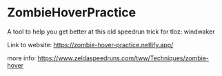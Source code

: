# ZombieHoverPractice

A tool to help you get better at this old speedrun trick for tloz: windwaker

Link to website: https://zombie-hover-practice.netlify.app/


more info: https://www.zeldaspeedruns.com/tww/Techniques/zombie-hover
